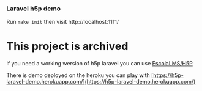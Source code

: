 ### Laravel h5p demo

Run `make init` then visit http://localhost:1111/

# This project is archived

If you need a working wersion of h5p laravel you can use [EscolaLMS/H5P](https://github.com/EscolaLMS/H5P)

There is demo deployed on the heroku you can play with  [https://h5p-laravel-demo.herokuapp.com/](https://h5p-laravel-demo.herokuapp.com/)
